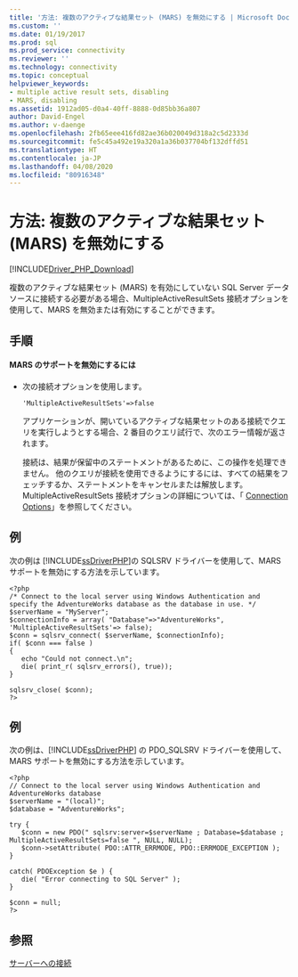 ```yaml
---
title: '方法: 複数のアクティブな結果セット (MARS) を無効にする | Microsoft Docs'
ms.custom: ''
ms.date: 01/19/2017
ms.prod: sql
ms.prod_service: connectivity
ms.reviewer: ''
ms.technology: connectivity
ms.topic: conceptual
helpviewer_keywords:
- multiple active result sets, disabling
- MARS, disabling
ms.assetid: 1912ad05-d0a4-40ff-8888-0d85bb36a807
author: David-Engel
ms.author: v-daenge
ms.openlocfilehash: 2fb65eee416fd82ae36b020049d318a2c5d2333d
ms.sourcegitcommit: fe5c45a492e19a320a1a36b037704bf132dffd51
ms.translationtype: HT
ms.contentlocale: ja-JP
ms.lasthandoff: 04/08/2020
ms.locfileid: "80916348"
---
```

# <a name="how-to-disable-multiple-active-resultsets-mars"></a>方法: 複数のアクティブな結果セット (MARS) を無効にする
[!INCLUDE[Driver_PHP_Download](../../includes/driver_php_download.md)]

複数のアクティブな結果セット (MARS) を有効にしていない SQL Server データ ソースに接続する必要がある場合、MultipleActiveResultSets 接続オプションを使用して、MARS を無効または有効にすることができます。  
  
## <a name="procedure"></a>手順  
  
#### <a name="to-disable-mars-support"></a>MARS のサポートを無効にするには  
  
-   次の接続オプションを使用します。  
  
    ```  
    'MultipleActiveResultSets'=>false  
    ```  
  
    アプリケーションが、開いているアクティブな結果セットのある接続でクエリを実行しようとする場合、2 番目のクエリ試行で、次のエラー情報が返されます。  
  
    接続は、結果が保留中のステートメントがあるために、この操作を処理できません。  他のクエリが接続を使用できるようにするには、すべての結果をフェッチするか、ステートメントをキャンセルまたは解放します。 MultipleActiveResultSets 接続オプションの詳細については、「 [Connection Options](../../connect/php/connection-options.md)」を参照してください。  
  
## <a name="example"></a>例  
次の例は [!INCLUDE[ssDriverPHP](../../includes/ssdriverphp_md.md)]の SQLSRV ドライバーを使用して、MARS サポートを無効にする方法を示しています。  
  
```  
<?php  
/* Connect to the local server using Windows Authentication and  
specify the AdventureWorks database as the database in use. */  
$serverName = "MyServer";  
$connectionInfo = array( "Database"=>"AdventureWorks", 'MultipleActiveResultSets'=> false);  
$conn = sqlsrv_connect( $serverName, $connectionInfo);  
if( $conn === false )  
{  
   echo "Could not connect.\n";  
   die( print_r( sqlsrv_errors(), true));  
}  
  
sqlsrv_close( $conn);  
?>  
```  
  
## <a name="example"></a>例  
次の例は、[!INCLUDE[ssDriverPHP](../../includes/ssdriverphp_md.md)] の PDO_SQLSRV ドライバーを使用して、MARS サポートを無効にする方法を示しています。  
  
```  
<?php  
// Connect to the local server using Windows Authentication and AdventureWorks database  
$serverName = "(local)";   
$database = "AdventureWorks";  
  
try {  
   $conn = new PDO(" sqlsrv:server=$serverName ; Database=$database ; MultipleActiveResultSets=false ", NULL, NULL);   
   $conn->setAttribute( PDO::ATTR_ERRMODE, PDO::ERRMODE_EXCEPTION );   
}  
  
catch( PDOException $e ) {  
   die( "Error connecting to SQL Server" );   
}  
  
$conn = null;   
?>  
```  
  
## <a name="see-also"></a>参照  
[サーバーへの接続](../../connect/php/connecting-to-the-server.md)  
  

